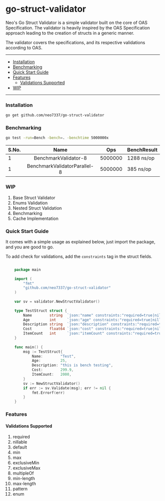 # go-struct-validator

Neo's Go Struct Validator is a simple validator built on the core of OAS Specification. The validator is heavily inspired by the OAS Specification approach leading to the creation of structs in a generic manner.

The validator covers the specifications, and its respective validations according to OAS.

---

- [Installation](#installation)
- [Benchmarking](#benchmarking)
- [Quick Start Guide](#quick-start-guide)
- [Features](#features)
  - [Validations Supported](#validations-supported)
- [WIP](#wip)

---

### Installation

```bash
go get github.com/neo7337/go-struct-validator
```

### Benchmarking

```bash
go test -run=Bench -bench=. -benchtime 5000000x
```

| S.No. |             Name             | Ops     | BenchResult |
|:------|:----------------------------:|---------|-------------|
| 1     |     BenchmarkValidator-8     | 5000000 | 1288 ns/op  |
| 1     | BenchmarkValidatorParallel-8 | 5000000 | 385 ns/op   |

### WIP
1. Base Struct Validator
2. Enums Validation 
3. Nested Struct Validation
4. Benchmarking
5. Cache Implementation

### Quick Start Guide

It comes with a simple usage as explained below, just import the package, and you are good to go.

To add check for validations, add the `constraints` tag in the struct fields. 

```go

    package main
    
    import (
        "fmt"
        "github.com/neo7337/go-struct-validator"
    )
    
    var sv = validator.NewStructValidator()
    
    type TestStruct struct {
        Name        string  `json:"name" constraints:"required=true|nillable=true|min-length=5"`
        Age         int     `json:"age" constraints:"required=true|nillable=true|min=21"`
        Description string  `json:"description" constraints:"required=true|nillable=true|max-length=50"`
        Cost        float64 `json:"cost" constraints:"required=true|nillable=true|exclusiveMin=200"`
        ItemCount   int     `json:"itemCount" constraints:"required=true|nillable=true|multipleOf=5"`
    }
    
    func main() {
        msg := TestStruct{
            Name:        "Test",
            Age:         25,
            Description: "this is bench testing",
            Cost:        299.9,
            ItemCount:   2000,
        }
        sv := NewStructValidator()
        if err := sv.Validate(msg); err != nil {
            fmt.Errorf(err)
        }
    }

```

### Features

#### Validations Supported
1. required
2. nillable
3. default
4. min
5. max
6. exclusiveMin
7. exclusiveMax
8. multipleOf
9. min-length
10. max-length
11. pattern
12. enum

